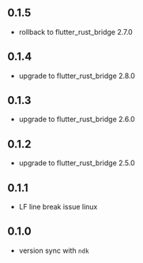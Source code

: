 ## 0.1.5

- rollback to flutter_rust_bridge 2.7.0

## 0.1.4

- upgrade to flutter_rust_bridge 2.8.0

## 0.1.3

- upgrade to flutter_rust_bridge 2.6.0

## 0.1.2

- upgrade to flutter_rust_bridge 2.5.0

## 0.1.1

- LF line break issue linux

## 0.1.0

- version sync with `ndk`
